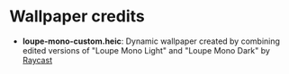 # Wallpaper credits

- **loupe-mono-custom.heic**: Dynamic wallpaper created by combining edited versions of "Loupe Mono Light" and "Loupe Mono Dark" by [Raycast](https://www.raycast.com/wallpapers)
